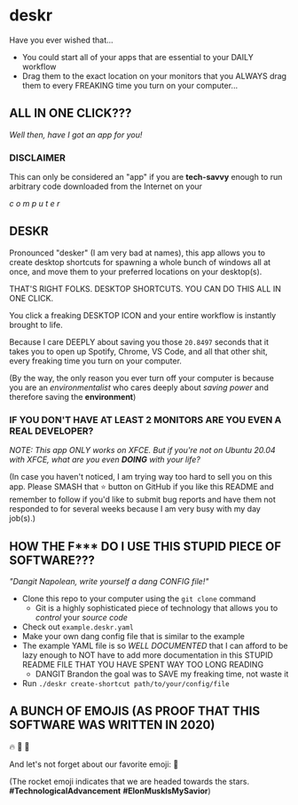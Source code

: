 # deskr

Have you ever wished that...

- You could start all of your apps that are essential to your DAILY workflow
- Drag them to the exact location on your monitors that you ALWAYS drag them to every
  FREAKING time you turn on your computer...

## ALL IN ONE CLICK???

_Well then, have I got an app for you!_

### DISCLAIMER

This can only be considered an "app" if you are **tech-savvy** enough
to run arbitrary code downloaded from the Internet on your

_c o m p u t e r_

## DESKR

Pronounced "desker" (I am very bad at names), this app allows you to create
desktop shortcuts for spawning a whole bunch of windows all at once, and
move them to your preferred locations on your desktop(s).

THAT'S RIGHT FOLKS. DESKTOP SHORTCUTS. YOU CAN DO THIS ALL IN ONE CLICK.

You click a freaking DESKTOP ICON and your entire workflow is instantly brought to life.

Because I care DEEPLY about saving you those `20.8497` seconds that it takes you to
open up Spotify, Chrome, VS Code, and all that other shit, every freaking time you
turn on your computer.

(By the way, the only reason you ever turn off your computer is because you are an
_environmentalist_ who cares deeply about _saving power_ and therefore saving the
**environment**)

### IF YOU DON'T HAVE AT LEAST 2 MONITORS ARE YOU EVEN A REAL DEVELOPER?

_NOTE: This app ONLY works on XFCE. But if you're not on Ubuntu 20.04 with XFCE,
what are you even **DOING** with your life?_

(In case you haven't noticed, I am trying way too hard to sell you on this app.
Please SMASH that ⭐ button on GitHub if you like this README and remember to
follow if you'd like to submit bug reports and have them not responded to for
several weeks because I am very busy with my day job(s).)

## HOW THE F\*\*\* DO I USE THIS STUPID PIECE OF SOFTWARE???

_"Dangit Napolean, write yourself a dang CONFIG file!"_

- Clone this repo to your computer using the `git clone` command
  - Git is a highly sophisticated piece of technology that allows you to _control_ your _source code_
- Check out `example.deskr.yaml`
- Make your own dang config file that is similar to the example
- The example YAML file is so _WELL DOCUMENTED_ that I can afford to be lazy enough
  to NOT have to add more documentation in this STUPID README FILE THAT YOU HAVE SPENT
  WAY TOO LONG READING
  - DANGIT Brandon the goal was to SAVE my freaking time, not waste it
- Run `./deskr create-shortcut path/to/your/config/file`

## A BUNCH OF EMOJIS (AS PROOF THAT THIS SOFTWARE WAS WRITTEN IN 2020)

🔥 👀 💯

And let's not forget about our favorite emoji: 🚀

(The rocket emoji indicates that we are headed towards the stars.
**#TechnologicalAdvancement** **#ElonMuskIsMySavior**)
